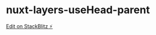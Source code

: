 # nuxt-layers-useHead-parent

[Edit on StackBlitz ⚡️](https://stackblitz.com/edit/github-vkjhfh-ibbfhr)